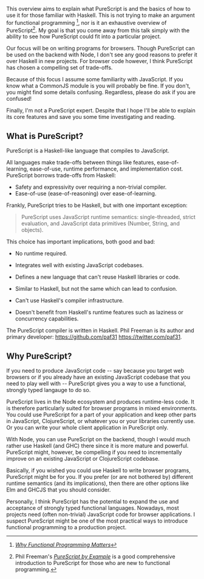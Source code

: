 This overview aims to explain what PureScript is and the basics of how to use
it for those familiar with Haskell. This is not trying to make an argument for
functional programming [^1], nor is it an exhaustive overview of
PureScript[^2]. My goal is that you come away from this talk simply with the
ability to see how PureScript could fit into a particular project.

Our focus will be on writing programs for browsers. Though PureScript can be
used on the backend with Node, I don't see any good reasons to prefer it over
Haskell in new projects. For browser code however, I think PureScript has
chosen a compelling set of trade-offs.

Because of this focus I assume some familiarity with JavaScript. If you know
what a CommonJS module is you will probably be fine. If you don't, you might
find some details confusing. Regardless, please do ask if you are confused!

Finally, I'm not a PureScript expert. Despite that I hope I'll be able to
explain its core features and save you some time investigating and reading.

[^1]: [*Why Functional Programming
  Matters*](https://www.cs.kent.ac.uk/people/staff/dat/miranda/whyfp90.pdf)

[^2]: Phil Freeman's [*PureScript by
  Example*](https://leanpub.com/purescript/read) is a good comprehensive
introduction to PureScript for those who are new to functional programming.

What is PureScript?
-------------------

PureScript is a Haskell-like language that compiles to JavaScript.

All languages make trade-offs between things like features, ease-of-learning,
ease-of-use, runtime performance, and implementation cost. PureScript borrows
trade-offs from Haskell:

- Safety and expressivity over requiring a non-trivial compiler.
- Ease-of-use (ease-of-reasoning) over ease-of-learning.

Frankly, PureScript tries to be Haskell, but with one important exception:

> PureScript uses JavaScript runtime semantics: single-threaded, strict
> evaluation, and JavaScript data primitives (Number, String, and objects).

This choice has important implications, both good and bad:

- No runtime required.
- Integrates well with existing JavaScript codebases.

- Defines a new language that can't reuse Haskell libraries or code.
- Similar to Haskell, but not the same which can lead to confusion.
- Can't use Haskell's compiler infrastructure.
- Doesn't benefit from Haskell's runtime features such as laziness or
  concurrency capabilities.

The PureScript compiler is written in Haskell. Phil Freeman is its author and
primary developer: https://github.com/paf31 https://twitter.com/paf31.

Why PureScript?
---------------

If you need to produce JavaScript code -- say because you target web browsers
or if you already have an existing JavaScript codebase that you need to play
well with -- PureScript gives you a way to use a functional, strongly typed
langauge to do so.

PureScript lives in the Node ecosystem and produces runtime-less code. It is
therefore particularly suited for browser programs in mixed environments.  You
could use PureScript for a part of your application and keep other parts in
JavaScript, ClojureScript, or whatever you or your libraries currently use.  Or
you can write your whole client application in PureScript only.

With Node, you can use PureScript on the backend, though I would much rather
use Haskell (and GHC) there since it is more mature and powerful.  PureScript
might, however, be compelling if you need to incrementally improve on an
existing JavaScript or ClojureScript codebase.

Basically, if you wished you could use Haskell to write browser programs,
PureScript might be for you. If you prefer (or are not bothered by) different
runtime semantics (and its implications), then there are other options like Elm
and GHCJS that you should consider.

Personally, I think PureScript has the potential to expand the use and
acceptance of strongly typed functional languages. Nowadays, most projects need
(often non-trivial) JavaScript code for browser applications. I suspect
PureScript might be one of the most practical ways to introduce functional
programming to a production project.
